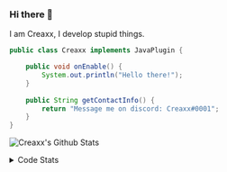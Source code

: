 ### Hi there 👋

I am Creaxx, I develop stupid things. 

```java
public class Creaxx implements JavaPlugin {

    public void onEnable() {
        System.out.println("Hello there!");
    }
    
    public String getContactInfo() {
        return "Message me on discord: Creaxx#0001";
    }
}
```

![Creaxx's Github Stats](https://github-readme-stats.vercel.app/api?username=CreaxxOG&show_icons=true&theme=dark&count_private=true)

<details>
  <summary>Code Stats</summary>

<!--START_SECTION:waka-->
![Code Time](http://img.shields.io/badge/Code%20Time-1%2C082%20hrs%2011%20mins-blue)

![Lines of code](https://img.shields.io/badge/From%20Hello%20World%20I%27ve%20Written-169%20lines%20of%20code-blue)

**🐱 My GitHub Data** 

> 🏆 115 Contributions in the Year 2023
 > 
> 📦 66.2 kB Used in GitHub's Storage 
 > 
> 🚫 Not Opted to Hire
 > 
> 📜 4 Public Repositories 
 > 
> 🔑 2 Private Repositories  
 > 
**I'm an Early 🐤** 

```text
🌞 Morning    53 commits     █░░░░░░░░░░░░░░░░░░░░░░░░   6.08% 
🌆 Daytime    455 commits    █████████████░░░░░░░░░░░░   52.18% 
🌃 Evening    345 commits    ██████████░░░░░░░░░░░░░░░   39.56% 
🌙 Night      19 commits     ░░░░░░░░░░░░░░░░░░░░░░░░░   2.18%

```
📅 **I'm Most Productive on Saturday** 

```text
Monday       78 commits     ██░░░░░░░░░░░░░░░░░░░░░░░   8.94% 
Tuesday      102 commits    ███░░░░░░░░░░░░░░░░░░░░░░   11.7% 
Wednesday    85 commits     ██░░░░░░░░░░░░░░░░░░░░░░░   9.75% 
Thursday     128 commits    ███░░░░░░░░░░░░░░░░░░░░░░   14.68% 
Friday       113 commits    ███░░░░░░░░░░░░░░░░░░░░░░   12.96% 
Saturday     243 commits    ███████░░░░░░░░░░░░░░░░░░   27.87% 
Sunday       123 commits    ███░░░░░░░░░░░░░░░░░░░░░░   14.11%

```


📊 **This Week I Spent My Time On** 

```text
💬 Programming Languages: 
Java                     18 hrs 39 mins      ██████████████████████░░░   91.32% 
Kotlin                   56 mins             █░░░░░░░░░░░░░░░░░░░░░░░░   4.6% 
YAML                     29 mins             ░░░░░░░░░░░░░░░░░░░░░░░░░   2.39% 
XML                      12 mins             ░░░░░░░░░░░░░░░░░░░░░░░░░   1.0% 
IDEA_MODULE              2 mins              ░░░░░░░░░░░░░░░░░░░░░░░░░   0.22%

🔥 Editors: 
IntelliJ                 20 hrs 25 mins      █████████████████████████   100.0%

```

**I Mostly Code in Java** 

```text
Java                     13 repos            ████████████████░░░░░░░░░   65.0% 
Kotlin                   6 repos             ███████░░░░░░░░░░░░░░░░░░   30.0% 
EJS                      1 repo              █░░░░░░░░░░░░░░░░░░░░░░░░   5.0%

```



 Last Updated on 08/01/2023 18:23:16 UTC
<!--END_SECTION:waka-->
</details>
